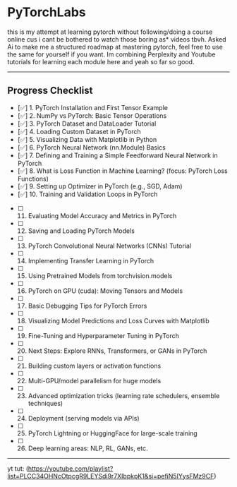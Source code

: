 # PyTorchLabs

this is my attempt at learning pytorch without following/doing a course online cus i cant be bothered to watch those boring as* videos tbvh. Asked Ai to make me a structured roadmap at mastering pytorch, feel free to use the same for yourself if you want. Im combining Perplexity and Youtube tutorials for learning each module here and yeah so far so good.

---

## Progress Checklist

- [✅] 1. PyTorch Installation and First Tensor Example
- [✅] 2. NumPy vs PyTorch: Basic Tensor Operations
- [✅] 3. PyTorch Dataset and DataLoader Tutorial
- [✅] 4. Loading Custom Dataset in PyTorch
- [✅] 5. Visualizing Data with Matplotlib in Python
- [✅] 6. PyTorch Neural Network (nn.Module) Basics
- [✅] 7. Defining and Training a Simple Feedforward Neural Network in PyTorch
- [✅] 8. What is Loss Function in Machine Learning? (focus: PyTorch Loss Functions)
- [✅] 9. Setting up Optimizer in PyTorch (e.g., SGD, Adam)
- [✅] 10. Training and Validation Loops in PyTorch
- [  ] 11. Evaluating Model Accuracy and Metrics in PyTorch
- [  ] 12. Saving and Loading PyTorch Models
- [  ] 13. PyTorch Convolutional Neural Networks (CNNs) Tutorial
- [  ] 14. Implementing Transfer Learning in PyTorch
- [  ] 15. Using Pretrained Models from torchvision.models
- [  ] 16. PyTorch on GPU (cuda): Moving Tensors and Models
- [  ] 17. Basic Debugging Tips for PyTorch Errors
- [  ] 18. Visualizing Model Predictions and Loss Curves with Matplotlib
- [  ] 19. Fine-Tuning and Hyperparameter Tuning in PyTorch
- [  ] 20. Next Steps: Explore RNNs, Transformers, or GANs in PyTorch
- [  ] 21. Building custom layers or activation functions
- [  ] 22. Multi-GPU/model parallelism for huge models
- [  ] 23. Advanced optimization tricks (learning rate schedulers, ensemble techniques)
- [  ] 24. Deployment (serving models via APIs)
- [  ] 25. PyTorch Lightning or HuggingFace for large-scale training
- [  ] 26. Deep learning areas: NLP, RL, GANs, etc.


---

yt tut: (https://youtube.com/playlist?list=PLCC34OHNcOtpcgR9LEYSdi9r7XIbpkpK1&si=pefiN5IYysFMz9CF)